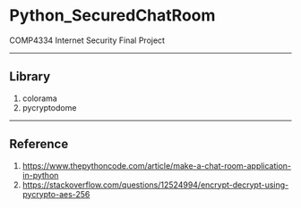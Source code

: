 # Python_SecuredChatRoom
COMP4334 Internet Security Final Project

---
## Library
1. colorama
2. pycryptodome


---
## Reference
1. https://www.thepythoncode.com/article/make-a-chat-room-application-in-python
2. https://stackoverflow.com/questions/12524994/encrypt-decrypt-using-pycrypto-aes-256 